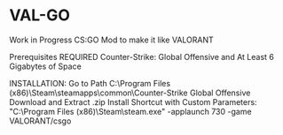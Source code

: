 # VAL-GO
Work in Progress CS:GO Mod to make it like VALORANT 

Prerequisites REQUIRED
Counter-Strike: Global Offensive and
At Least 6 Gigabytes of Space

INSTALLATION:
Go to Path
C:\Program Files (x86)\Steam\steamapps\common\Counter-Strike Global Offensive
Download and Extract .zip
Install Shortcut with Custom Parameters: "C:\Program Files (x86)\Steam\steam.exe" -applaunch 730 -game VALORANT/csgo
